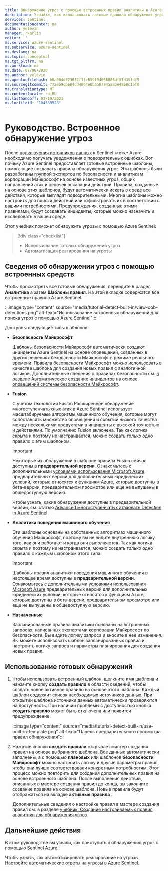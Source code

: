 ```yaml
---
title: Обнаружение угроз с помощью встроенных правил аналитики в Azure Sentinel | Документация Майкрософт
description: Узнайте, как использовать готовые правила обнаружения угроз на основе встроенных шаблонов, которые уведомляют Вас об подозрительных событиях.
services: sentinel
documentationcenter: na
author: yelevin
manager: rkarlin
editor: ''
ms.service: azure-sentinel
ms.subservice: azure-sentinel
ms.devlang: na
ms.topic: conceptual
ms.tgt_pltfrm: na
ms.workload: na
ms.date: 07/06/2020
ms.author: yelevin
ms.openlocfilehash: b8a304d523052f1fe839f94608806df51d35fdf9
ms.sourcegitcommit: 772eb9c6684dd4864e0ba507945a83e48b8c16f0
ms.translationtype: MT
ms.contentlocale: ru-RU
ms.lasthandoff: 03/19/2021
ms.locfileid: "104589928"
---
```

# <a name="tutorial-detect-threats-out-of-the-box"></a>Руководство. Встроенное обнаружение угроз

После [подключения источников данных](quickstart-onboard.md) к Sentinel-метке Azure необходимо получать уведомления о подозрительных ошибках. Вот почему Azure Sentinel предоставляет готовые встроенные шаблоны, помогающие создавать правила обнаружения угроз. Эти шаблоны были разработаны группой экспертов по безопасности и аналитикам корпорации Майкрософт на основе известных угроз, общих направлений атак и цепочек эскалации действий. Правила, созданные на основе этих шаблонов, будут автоматически искать в среде все действия, которые выглядят подозрительными. Многие шаблоны можно настроить для поиска действий или отфильтровать их в соответствии с вашими потребностями. Предупреждения, созданные этими правилами, будут создавать инциденты, которые можно назначить и исследовать в вашей среде.

Этот учебник поможет обнаружить угрозы с помощью Azure Sentinel:

> [!div class="checklist"]
> * Использование готовых обнаружений угроз
> * Автоматизация реагирования на угрозы

## <a name="about-out-of-the-box-detections"></a>Сведения об обнаружении угроз с помощью встроенных средств

Чтобы просмотреть все готовые обнаружения, перейдите в раздел **Аналитика** а затем **Шаблоны правил**. На этой вкладке содержатся все встроенные правила Azure Sentinel.

   :::image type="content" source="media/tutorial-detect-built-in/view-oob-detections.png" alt-text="Использование встроенных обнаружений для поиска угроз с помощью Azure Sentinel":::

Доступны следующие типы шаблонов:

- **Безопасность Майкрософт**
   
   Шаблоны безопасности Майкрософт автоматически создают инциденты Azure Sentinel на основе оповещений, созданных в других решениях безопасности Майкрософт в режиме реального времени. Правила безопасности Майкрософт можно использовать в качестве шаблона для создания новых правил с аналогичной логикой. Дополнительные сведения о правилах безопасности см. [в разделе Автоматическое создание инцидентов на основе оповещений системы безопасности Майкрософт](create-incidents-from-alerts.md).

- **Fusion** 

    С учетом технологии Fusion Расширенное обнаружение многоступенчатыхных атак в Azure Sentinel использует масштабируемые алгоритмы машинного обучения, которые могут сопоставлять множество оповещений и событий низкого качества между несколькими продуктами в инциденты с высокой точностью и действиями. По умолчанию Fusion включена. Так как логика скрыта и поэтому не настраивается, можно создать только одно правило с этим шаблоном.

    > [!IMPORTANT]
    > Некоторые из обнаружений в шаблоне правила Fusion сейчас доступны в **предварительной версии**. Ознакомьтесь с дополнительными [условиями использования Microsoft Azure](https://azure.microsoft.com/support/legal/preview-supplemental-terms/) предварительных версий для дополнительных юридических условий, которые относятся к функциям Azure, которые доступны в бета-версии, предварительном просмотре или еще не выпущены в общедоступную версию.
    >
    > Чтобы узнать, какие обнаружения доступны в предварительной версии, см. статью [Advanced многоступенчатых атаковать Detection in Azure Sentinel](fusion.md).

- **Аналитика поведения машинного обучения**

    Эти шаблоны основаны на собственных алгоритмах машинного обучения Майкрософт, поэтому вы не видите внутреннюю логику того, как они работают и когда они выполняются. Так как логика скрыта и поэтому не настраивается, можно создать только одно правило с каждым шаблоном этого типа.

    > [!IMPORTANT]
    > Шаблоны правил аналитики поведения машинного обучения в настоящее время доступны в **предварительной версии**. Ознакомьтесь с дополнительными [условиями использования Microsoft Azure](https://azure.microsoft.com/support/legal/preview-supplemental-terms/) предварительных версий для дополнительных юридических условий, которые относятся к функциям Azure, которые доступны в бета-версии, предварительном просмотре или еще не выпущены в общедоступную версию.

- **Назначенные**

    Запланированные правила аналитики основаны на встроенных запросах, написанных экспертами корпорации Майкрософт по безопасности. Вы видите логику запроса и вносите в нее изменения. Вы можете использовать шаблон запланированных правил и настроить логику запроса и параметры планирования для создания новых правил.

## <a name="use-out-of-the-box-detections"></a>Использование готовых обнаружений

1. Чтобы использовать встроенный шаблон, щелкните имя шаблона и нажмите кнопку **создать правило** в области сведений, чтобы создать новое активное правило на основе этого шаблона. Каждый шаблон содержит список необходимых источников данных. При открытии шаблона источники данных автоматически проверяются на доступность. При наличии проблемы с доступностью кнопка **создать правило** может быть отключена или появится предупреждение.
  
    :::image type="content" source="media/tutorial-detect-built-in/use-built-in-template.png" alt-text="Панель предварительного просмотра правил обнаружения":::
 
1. Нажатие кнопки **создать правило** открывает мастер создания правил на основе выбранного шаблона. Все данные автоматически заполнены, а с помощью **плановых** или шаблонов **безопасности Майкрософт** можно настроить логику и другие параметры правил, чтобы они лучше соответствовали конкретным потребностям. Этот процесс можно повторить для создания дополнительных правил на основе встроенного шаблона. После выполнения действий, описанных в мастере создания правил до конца, вы закончите создание правила на основе шаблона. Новые правила будут отображаться на вкладке **активные правила** .

    Дополнительные сведения о настройке правил в мастере создания правил см. в разделе [учебник. Создание настраиваемых правил аналитики для обнаружения угроз](tutorial-detect-threats-custom.md).

## <a name="next-steps"></a>Дальнейшие действия

В этом руководстве вы узнали, как приступить к обнаружению угроз с помощью Sentinel Azure. 

Чтобы узнать, как автоматизировать реагирование на угрозы, [Настройте автоматические ответы на угрозы в Azure Sentinel](tutorial-respond-threats-playbook.md).
